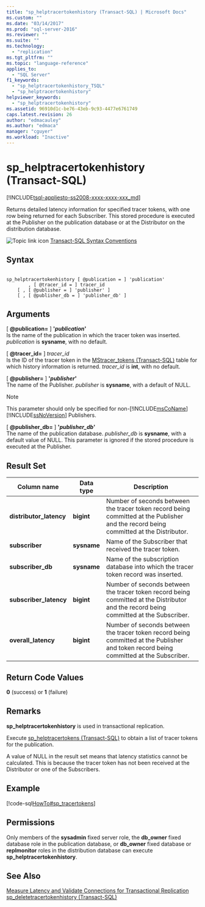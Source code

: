 ```yaml
---
title: "sp_helptracertokenhistory (Transact-SQL) | Microsoft Docs"
ms.custom: ""
ms.date: "03/14/2017"
ms.prod: "sql-server-2016"
ms.reviewer: ""
ms.suite: ""
ms.technology: 
  - "replication"
ms.tgt_pltfrm: ""
ms.topic: "language-reference"
applies_to: 
  - "SQL Server"
f1_keywords: 
  - "sp_helptracertokenhistory_TSQL"
  - "sp_helptracertokenhistory"
helpviewer_keywords: 
  - "sp_helptracertokenhistory"
ms.assetid: 96910d1c-be76-43eb-9c93-4477e6761749
caps.latest.revision: 26
author: "edmacauley"
ms.author: "edmaca"
manager: "cguyer"
ms.workload: "Inactive"
---
```

# sp_helptracertokenhistory (Transact-SQL)
[!INCLUDE[tsql-appliesto-ss2008-xxxx-xxxx-xxx_md](../../includes/tsql-appliesto-ss2008-xxxx-xxxx-xxx-md.md)]

  Returns detailed latency information for specified tracer tokens, with one row being returned for each Subscriber. This stored procedure is executed at the Publisher on the publication database or at the Distributor on the distribution database.  
  
 ![Topic link icon](../../database-engine/configure-windows/media/topic-link.gif "Topic link icon") [Transact-SQL Syntax Conventions](../../t-sql/language-elements/transact-sql-syntax-conventions-transact-sql.md)  
  
## Syntax  
  
```  
  
sp_helptracertokenhistory [ @publication = ] 'publication'   
        , [ @tracer_id = ] tracer_id  
    [ , [ @publisher = ] 'publisher' ]  
    [ , [ @publisher_db = ] 'publisher_db' ]  
```  
  
## Arguments  
 [ **@publication=** ] **'***publication***'**  
 Is the name of the publication in which the tracer token was inserted. *publication* is **sysname**, with no default.  
  
 [ **@tracer_id=** ] *tracer_id*  
 Is the ID of the tracer token in the [MStracer_tokens &#40;Transact-SQL&#41;](../../relational-databases/system-tables/mstracer-tokens-transact-sql.md) table for which history information is returned. *tracer_id* is **int**, with no default.  
  
 [ **@publisher=** ] **'***publisher***'**  
 The name of the Publisher. *publisher* is **sysname**, with a default of NULL.  
  
> [!NOTE]  
>  This parameter should only be specified for non-[!INCLUDE[msCoName](../../includes/msconame-md.md)][!INCLUDE[ssNoVersion](../../includes/ssnoversion-md.md)] Publishers.  
  
 [ **@publisher_db=** ] **'***publisher_db***'**  
 The name of the publication database. *publisher_db* is **sysname**, with a default value of NULL. This parameter is ignored if the stored procedure is executed at the Publisher.  
  
## Result Set  
  
|Column name|Data type|Description|  
|-----------------|---------------|-----------------|  
|**distributor_latency**|**bigint**|Number of seconds between the tracer token record being committed at the Publisher and the record being committed at the Distributor.|  
|**subscriber**|**sysname**|Name of the Subscriber that received the tracer token.|  
|**subscriber_db**|**sysname**|Name of the subscription database into which the tracer token record was inserted.|  
|**subscriber_latency**|**bigint**|Number of seconds between the tracer token record being committed at the Distributor and the record being committed at the Subscriber.|  
|**overall_latency**|**bigint**|Number of seconds between the tracer token record being committed at the Publisher and token record being committed at the Subscriber.|  
  
## Return Code Values  
 **0** (success) or **1** (failure)  
  
## Remarks  
 **sp_helptracertokenhistory** is used in transactional replication.  
  
 Execute [sp_helptracertokens &#40;Transact-SQL&#41;](../../relational-databases/system-stored-procedures/sp-helptracertokens-transact-sql.md) to obtain a list of tracer tokens for the publication.  
  
 A value of NULL in the result set means that latency statistics cannot be calculated. This is because the tracer token has not been received at the Distributor or one of the Subscribers.  
  
## Example  
 [!code-sql[HowTo#sp_tracertokens](../../relational-databases/replication/codesnippet/tsql/sp-helptracertokenhistor_1.sql)]  
  
## Permissions  
 Only members of the **sysadmin** fixed server role, the **db_owner** fixed database role in the publication database, or **db_owner** fixed database or **replmonitor** roles in the distribution database can execute **sp_helptracertokenhistory**.  
  
## See Also  
 [Measure Latency and Validate Connections for Transactional Replication](../../relational-databases/replication/monitor/measure-latency-and-validate-connections-for-transactional-replication.md)   
 [sp_deletetracertokenhistory &#40;Transact-SQL&#41;](../../relational-databases/system-stored-procedures/sp-deletetracertokenhistory-transact-sql.md)  
  
  
